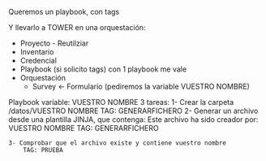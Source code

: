 Queremos un playbook, con tags

Y llevarlo a TOWER en una orquestación:
- Proyecto - Reutilziar
- Inventario
- Credencial
- Playbook (si solicito tags) con 1 playbook me vale
- Orquestación
    - Survey <- Formulario (pediremos la variable VUESTRO NOMBRE)

Playbook
variable:
    VUESTRO NOMBRE
3 tareas:
    1- Crear la carpeta /datos/VUESTRO NOMBRE
        TAG: GENERARFICHERO
    2- Generar un archivo desde una plantilla JINJA, que contenga:
        Este archivo ha sido creador por: VUESTRO NOMBRE
        TAG: GENERARFICHERO
        
        
    3- Comprobar que el archivo existe y contiene vuestro nombre
        TAG: PRUEBA
        